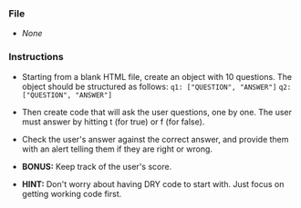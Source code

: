 ### File

* _None_

### Instructions

* Starting from a blank HTML file, create an object with 10 questions. The object should be structured as follows:
  `q1: ["QUESTION", "ANSWER"]`
  `q2: ["QUESTION", "ANSWER"]`

* Then create code that will ask the user questions, one by one. The user must answer by hitting t (for true) or f (for false).

* Check the user's answer against the correct answer, and provide them with an alert telling them if they are right or wrong.

* **BONUS:** Keep track of the user's score.

* **HINT:** Don't worry about having DRY code to start with. Just focus on getting working code first.
